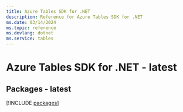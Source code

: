 ```yaml
---
title: Azure Tables SDK for .NET
description: Reference for Azure Tables SDK for .NET
ms.date: 03/14/2024
ms.topic: reference
ms.devlang: dotnet
ms.service: tables
---
```

# Azure Tables SDK for .NET - latest
## Packages - latest
[!INCLUDE [packages](tables-index.md)]